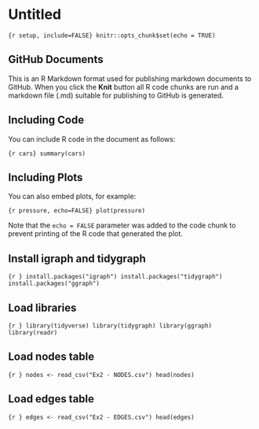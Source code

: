 Untitled
================

`{r setup, include=FALSE} knitr::opts_chunk$set(echo = TRUE)`

## GitHub Documents

This is an R Markdown format used for publishing markdown documents to
GitHub. When you click the **Knit** button all R code chunks are run and
a markdown file (.md) suitable for publishing to GitHub is generated.

## Including Code

You can include R code in the document as follows:

`{r cars} summary(cars)`

## Including Plots

You can also embed plots, for example:

`{r pressure, echo=FALSE} plot(pressure)`

Note that the `echo = FALSE` parameter was added to the code chunk to
prevent printing of the R code that generated the plot.

## Install igraph and tidygraph

`{r } install.packages("igraph") install.packages("tidygraph") install.packages("ggraph")`

## Load libraries

`{r } library(tidyverse) library(tidygraph) library(ggraph) library(readr)`

## Load nodes table

`{r } nodes <- read_csv("Ex2 - NODES.csv") head(nodes)`

## Load edges table

`{r } edges <- read_csv("Ex2 - EDGES.csv") head(edges)`

